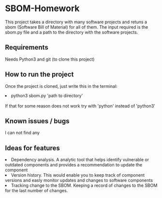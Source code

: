 # SBOM-Homework
<p>
  This project takes a directory with many software projects and retuns a sbom (Software Bill of Material) for all of them. The input required is the sbom.py file and a path to the directory with the software projects.
</p>
<h2>Requirements</h2>
<p>Needs Python3 and git (to clone this project)</p>
<h2>How to run the project</h2>
<p>
  Once the project is cloned, just write this in the terminal: <br>
  <li>python3 sbom.py 'path to directory'</li><br>
  If that for some reason does not work try with 'python' instead of 'python3'
</p>
<h2>Known issues / bugs</h2>
<p>I can not find any</p>
<h2>Ideas for features</h2>
<li>Dependency analysis. A analytic tool that helps identify vulnerable or outdated components and provides a recommendation to update the component</li>
<li>Version history. This would enable you to keep track of component versions and easly monitor updates and changes to software components</li>
<li>Tracking change to the SBOM. Keeping a record of changes to the SBOM for the last number of changes.</li>
